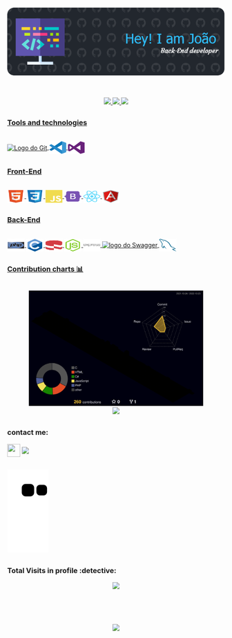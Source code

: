 <div align="center">
 
 ![Header](./github-header-image.png)
 
 
 </div>
 <br><br>
 <div align="center">
    <a href="https://github.com/joao-pedro01">
    <img height="180em" src="https://github-readme-stats.vercel.app/api?username=joao-pedro01&show_icons=true&theme=react&show_icons=true&include_all_commits=true&count_private=true"/>
    <img height="180em" src="https://github-readme-stats.vercel.app/api/top-langs/?username=joao-pedro01&layout=compact&langs_count=7&theme=react&show_icons=true&include_all_commits=true&count_private=true"/>
     <img height="180em" src="https://github-readme-streak-stats.herokuapp.com?user=joao-pedro01&theme=react">
 </div>
 
 ##
 <h3>Tools and technologies</h3>
 <div style="display: inline_block"><br>
  
   <img align="center" alt="Logo do Git" height="30" width="40" src="https://cdn.jsdelivr.net/gh/devicons/devicon/icons/git/git-original.svg">
   <img align="center" alt="Logo do Visual Studio Code" height="30" width="40" src="https://raw.githubusercontent.com/devicons/devicon/master/icons/vscode/vscode-original.svg">
   <img align="center" alt="logo do Visual Studio" height="30" width="40" src="https://raw.githubusercontent.com/devicons/devicon/master/icons/visualstudio/visualstudio-plain.svg">
 </div>
  
##
 
  <h3>Front-End</h3>
 <div style="display: inline_block"><br>
  
   <img align="center" alt="Logo do HTML 5" height="30" width="40" src="https://raw.githubusercontent.com/devicons/devicon/master/icons/html5/html5-original.svg">
   <img align="center" alt="Logo do CSS 3" height="30" width="40" src="https://raw.githubusercontent.com/devicons/devicon/master/icons/css3/css3-original.svg">
   <img align="center" alt="Logo do javaScript" height="30" width="40" src="https://raw.githubusercontent.com/devicons/devicon/master/icons/javascript/javascript-plain.svg">
   <img align="center" alt="Logo do Bootstrap" height="30" width="40" src="https://raw.githubusercontent.com/devicons/devicon/master/icons/bootstrap/bootstrap-plain.svg">
   <img align="center" alt="Logo do React" height="30" width="40" src="https://raw.githubusercontent.com/devicons/devicon/master/icons/react/react-original.svg">
   <img align="center" alt="Logo do Angular" height="30" width="40" src="https://raw.githubusercontent.com/devicons/devicon/master/icons/angularjs/angularjs-original.svg">
 </div>
 
##
 
 <h3>Back-End</h3>
 <div style="display: inline_block"><br>
  
   <img align="center" alt="Logo do PHP" height="30" width="40" src="https://github.com/devicons/devicon/blob/master/icons/php/php-original.svg">
   <img align="center" alt="Logo do C" height="30" width="40" src="https://github.com/devicons/devicon/blob/master/icons/c/c-original.svg">
   <img align="center" alt="Logo do cakePHP" height="30" width="40" src="https://raw.githubusercontent.com/devicons/devicon/master/icons/cakephp/cakephp-original.svg">
   <img align="center" alt="logo do nodejs" height="30" width="40" src="https://raw.githubusercontent.com/devicons/devicon/master/icons/nodejs/nodejs-original.svg">
   <img align="center" alt="logo do express" height="30" width="40" src="https://raw.githubusercontent.com/devicons/devicon/master/icons/express/express-original-wordmark.svg">
   <img align="center" alt="logo do Swagger" height="30" width="30" src="https://static1.smartbear.co/swagger/media/assets/swagger_fav.png">
   <img align="center" alt="logo do mysql" height="30" width="40" src="https://raw.githubusercontent.com/devicons/devicon/master/icons/mysql/mysql-original.svg">
 </div>
 
##
 
<h3>Contribution charts 📊</h3>
<br> 
<div align="center">
	<a href="./profile-3d-contrib/profile-night-green.svg">
		<img width="80%" src="./profile-3d-contrib/profile-night-rainbow.svg">
	</a>
	<br>
 	<img width="80%" src="https://activity-graph.herokuapp.com/graph?username=joao-pedro01&custom_title=Contribution+Graph&theme=xcode" />
</div>
 
##
 
<div> 
 <h3>contact me:</h3>
  <a href="mailto:joao_pedro01@terra.com.br"><img align="center" height="30" width="30" src="https://m.abcimovel.com.br/img/icon/email_c.png" target="_blank"></a>
  <a href="https://www.linkedin.com/in/joao-pedro01/" target="_blank"><img align="center" src="https://img.shields.io/badge/-LinkedIn-%230077B5?style=for-the-badge&logo=linkedin&logoColor=white" target="_blank"></a>
 
 ##
 
 ![Snake animation](https://github.com/joao-pedro01/joao-pedro01/blob/output/github-contribution-grid-snake.svg) 
 
  ##
 
  <h3>
   Total Visits in profile :detective: <br>
   <p align="center">
     <img alingn="center" src="https://profile-counter.glitch.me/joao-pedro01/count.svg" />
   </h3>
  </p>
</div>
 
##

<br><br>
<p align="center" width=100%>
  <img src="https://capsule-render.vercel.app/api?type=waving&color=gradient&height=60&section=footer"/>
</p>
